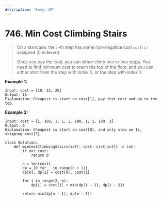 ```yaml
---
description: 'Easy, DP'
---
```


# 746. Min Cost Climbing Stairs

> On a staircase, the `i`-th step has some non-negative cost `cost[i]` assigned \(0 indexed\).
>
> Once you pay the cost, you can either climb one or two steps. You need to find minimum cost to reach the top of the floor, and you can either start from the step with index 0, or the step with index 1.

**Example 1:**

```
Input: cost = [10, 15, 20]
Output: 15
Explanation: Cheapest is start on cost[1], pay that cost and go to the top.
```

**Example 2:**

```
Input: cost = [1, 100, 1, 1, 1, 100, 1, 1, 100, 1]
Output: 6
Explanation: Cheapest is start on cost[0], and only step on 1s, skipping cost[3].
```

```
class Solution:
    def minCostClimbingStairs(self, cost: List[int]) -> int:
        if not cost:
            return 0
        
        n = len(cost)
        dp = [0 for _ in range(n + 1)]
        dp[0], dp[1] = cost[0], cost[1]
        
        for i in range(2, n):
            dp[i] = cost[i] + min(dp[i - 1], dp[i - 2])
            
        return min(dp[n - 1], dp[n - 2])
```

